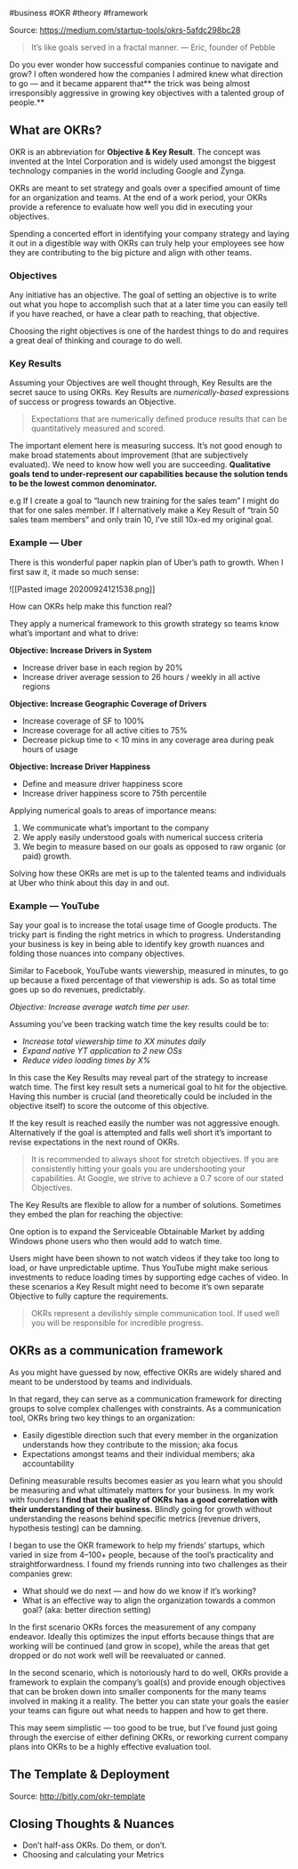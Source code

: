 #business #OKR #theory #framework 

Source: https://medium.com/startup-tools/okrs-5afdc298bc28

> It’s like goals served in a fractal manner. — Eric, founder of Pebble

Do you ever wonder how successful companies continue to navigate and grow? I often wondered how the companies I admired knew what direction to go — and it became apparent that** the trick was being almost irresponsibly aggressive in growing key objectives with a talented group of people.**

## What are OKRs?

OKR is an abbreviation for **Objective & Key Result**. The concept was invented at the Intel Corporation and is widely used amongst the biggest technology companies in the world including Google and Zynga.

OKRs are meant to set strategy and goals over a specified amount of time for an organization and teams. At the end of a work period, your OKRs provide a reference to evaluate how well you did in executing your objectives.

Spending a concerted effort in identifying your company strategy and laying it out in a digestible way with OKRs can truly help your employees see how they are contributing to the big picture and align with other teams.

### Objectives

Any initiative has an objective. The goal of setting an objective is to write out what you hope to accomplish such that at a later time you can easily tell if you have reached, or have a clear path to reaching, that objective.

Choosing the right objectives is one of the hardest things to do and requires a great deal of thinking and courage to do well.

### Key Results

Assuming your Objectives are well thought through, Key Results are the secret sauce to using OKRs. Key Results are *numerically-based* expressions of success or progress towards an Objective.

> Expectations that are numerically defined produce results that can be quantitatively measured and scored.

The important element here is measuring success. It’s not good enough to make broad statements about improvement (that are subjectively evaluated). We need to know how well you are succeeding. **Qualitative goals tend to under-represent our capabilities because the solution tends to be the lowest common denominator.**

e.g If I create a goal to “launch new training for the sales team” I might do that for one sales member. If I alternatively make a Key Result of “train 50 sales team members” and only train 10, I’ve still 10x-ed my original goal.

### Example — Uber

There is this wonderful paper napkin plan of Uber’s path to growth. When I first saw it, it made so much sense:

![[Pasted image 20200924121538.png]]

How can OKRs help make this function real?

They apply a numerical framework to this growth strategy so teams know what’s important and what to drive:

**Objective: Increase Drivers in System**
- Increase driver base in each region by 20%
- Increase driver average session to 26 hours / weekly in all active regions


**Objective: Increase Geographic Coverage of Drivers**
- Increase coverage of SF to 100%
- Increase coverage for all active cities to 75%
- Decrease pickup time to < 10 mins in any coverage area during peak hours of usage


**Objective: Increase Driver Happiness**
- Define and measure driver happiness score
- Increase driver happiness score to 75th percentile

Applying numerical goals to areas of importance means:
1. We communicate what’s important to the company
2. We apply easily understood goals with numerical success criteria
3. We begin to measure based on our goals as opposed to raw organic (or paid) growth.


Solving how these OKRs are met is up to the talented teams and individuals at Uber who think about this day in and out.

### Example — YouTube

Say your goal is to increase the total usage time of Google products. The tricky part is finding the right metrics in which to progress. Understanding your business is key in being able to identify key growth nuances and folding those nuances into company objectives.

Similar to Facebook, YouTube wants viewership, measured in minutes, to go up because a fixed percentage of that viewership is ads. So as total time goes up so do revenues, predictably.

*Objective: Increase average watch time per user.*

Assuming you’ve been tracking watch time the key results could be to:

- *Increase total viewership time to XX minutes daily*
- *Expand native YT application to 2 new OSs*
- *Reduce video loading times by X%*

In this case the Key Results may reveal part of the strategy to increase watch time. The first key result sets a numerical goal to hit for the objective. Having this number is crucial (and theoretically could be included in the objective itself) to score the outcome of this objective.

If the key result is reached easily the number was not aggressive enough. Alternatively if the goal is attempted and falls well short it’s important to revise expectations in the next round of OKRs.

> It is recommended to always shoot for stretch objectives. If you are consistently hitting your goals you are undershooting your capabilities. At Google, we strive to achieve a 0.7 score of our stated Objectives.

The Key Results are flexible to allow for a number of solutions. Sometimes they embed the plan for reaching the objective:

One option is to expand the Serviceable Obtainable Market by adding Windows phone users who then would add to watch time.

Users might have been shown to not watch videos if they take too long to load, or have unpredictable uptime. Thus YouTube might make serious investments to reduce loading times by supporting edge caches of video. In these scenarios a Key Result might need to become it’s own separate Objective to fully capture the requirements.

> OKRs represent a devilishly simple communication tool. If used well you will be responsible for incredible progress.

## OKRs as a communication framework

As you might have guessed by now, effective OKRs are widely shared and meant to be understood by teams and individuals.

In that regard, they can serve as a communication framework for directing groups to solve complex challenges with constraints. As a communication tool, OKRs bring two key things to an organization:
- Easily digestible direction such that every member in the organization understands how they contribute to the mission; aka focus
- Expectations amongst teams and their individual members; aka accountability

Defining measurable results becomes easier as you learn what you should be measuring and what ultimately matters for your business. In my work with founders **I find that the quality of OKRs has a good correlation with their understanding of their business.** Blindly going for growth without understanding the reasons behind specific metrics (revenue drivers, hypothesis testing) can be damning.

I began to use the OKR framework to help my friends’ startups, which varied in size from 4–100+ people, because of the tool’s practicality and straightforwardness. I found my friends running into two challenges as their companies grew:
- What should we do next — and how do we know if it’s working?
- What is an effective way to align the organization towards a common goal? (aka: better direction setting)

In the first scenario OKRs forces the measurement of any company endeavor. Ideally this optimizes the input efforts because things that are working will be continued (and grow in scope), while the areas that get dropped or do not work well will be reevaluated or canned.

In the second scenario, which is notoriously hard to do well, OKRs provide a framework to explain the company’s goal(s) and provide enough objectives that can be broken down into smaller components for the many teams involved in making it a reality. The better you can state your goals the easier your teams can figure out what needs to happen and how to get there.

This may seem simplistic — too good to be true, but I’ve found just going through the exercise of either defining OKRs, or reworking current company plans into OKRs to be a highly effective evaluation tool.

## The Template & Deployment

Source: http://bitly.com/okr-template

## Closing Thoughts & Nuances

- Don’t half-ass OKRs. Do them, or don’t.
- Choosing and calculating your Metrics